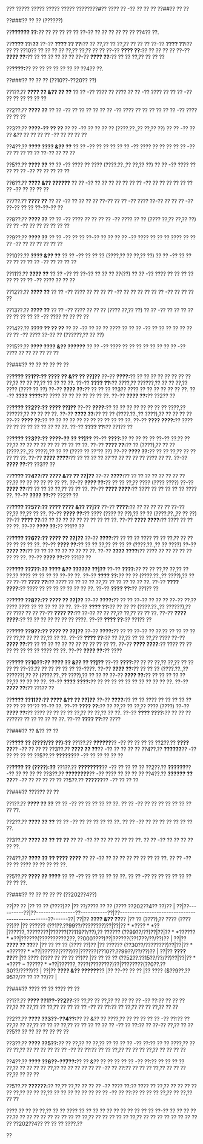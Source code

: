 ??? ????? ????? ????? ????? ????????#?? ???? ?? -?? ?? ?? ??
??##?? ?? ??

??###?? ?? ?? (??????)

??**?????? ??:**?? ?? ?? ?? ?? ?? ??-?? ?? ?? ?? ?? ?? ?? ??4?? ??.

??**???? ??:??**
??-?? **???? ?? ??:**?? ?? ??,?? ?? ??,?? ?? ?? ??
??-?? **???? ??:**?? ?? ?? ??10?? ?? ?? ?? ?? ??,?? ??,?? ?? ??
??-?? **???? ??:**?? ?? ?? ?? ??
??-?? **???? ??:**?? ?? ?? ?? ?? ?? ??
??-?? **???? ??:**?? ?? ?? ??,?? ?? ?? ??

??**????:**?? ?? ?? ?? ?? ?? ?? ?? ??4?? ??.

??###?? ?? ?? ?? (??10??-??20?? ??)

??1??.?? **???? ?? &?? ?? ??**
??  ?? -?? ???? ?? ????
??  ?? -?? ???? ??
??  ?? -?? ?? ?? ?? ?? ?? ??

??2??.?? **???? ??**
??  ?? -?? ?? ?? ?? ??
??  ?? -?? ???? ?? ?? ?? ??
??  ?? -?? ???? ?? ?? ??

??3??.?? **????-?? ?? ??**
??  ?? -?? ?? ?? ?? ?? (????.??.,?? ??,?? ??)
??  ?? -?? ?? ?? &?? ?? ??
??  ?? -?? ?? ?? ?? ??

??4??.?? **???? ???? &?? ??**
??  ?? -?? ?? ?? ??
??  ?? -?? ???? ?? ?? ??
??  ?? -?? ?? ?? ?? ?? ?? ??-?? ?? ?? ??

??5??.?? **???? ??**
??  ?? -?? ???? ?? ???? (????.??.,?? ??,?? ??)
??  ?? -?? ???? ?? ??
??  ?? -?? ?? ?? ?? ?? ??

??6??.?? **???? &?? ??????**
??  ?? -?? ?? ?? ?? ?? ??
??  ?? -?? ?? ?? ?? ?? ??
??  ?? -?? ?? ?? ?? ??

??7??.?? **???? ??**
??  ?? -?? ?? ?? ?? ?? ??-??
??  ?? -?? ???? ??-?? ??
??  ?? -?? ??-?? ?? ?? ??-??-?? ??

??8??.?? **???? ??**
??  ?? -?? ???? ?? ??
??  ?? -?? ???? ?? ?? (???? ??,?? ??,?? ??)
??  ?? -?? ?? ?? ?? ?? ?? ??

??9??.?? **???? ??**
??  ?? -?? ?? ?? ??-?? ?? ??
??  ?? -?? ???? ?? ?? ?? ???? ??
??  ?? -?? ?? ?? ?? ?? ?? ??

??10??.?? **???? &?? ??**
??   ?? -?? ?? ?? ?? (????,?? ?? ??,?? ??)
??   ?? -?? ?? ?? ?? ?? ??
??   ?? -?? ?? ?? ?? ??

??11??.?? **???? ??**
??   ?? -?? ?? ??-?? ?? ?? ?? ??(??)
??   ?? -?? ???? ?? ?? ?? ?? ?? ??
??   ?? -?? ???? ?? ?? ??

??12??.?? **???? ??**
??   ?? -?? ???? ?? ??
??   ?? -?? ?? ?? ?? ??
??   ?? -?? ?? ?? ?? ??

??13??.?? **???? ??**
??   ?? -?? ???? ?? ?? ?? (???? ??,?? ??)
??   ?? -?? ?? ?? ?? ?? ?? ?? ??
??   ?? -?? ???? ?? ?? ?? ??

??14??.?? **???? ?? ?? ??**
??   ?? -?? ?? ?? ?? ???? ??
??   ?? -?? ?? ?? ?? ?? ?? ??
??   ?? -?? ???? ??-?? ?? (??????,?? ?? ??)

??15??.?? **???? ???? &?? ??????**
??   ?? -?? ???? ?? ?? ?? ?? ?? ??
??   ?? -?? ???? ?? ?? ?? ?? ?? ??

??###?? ?? ?? ?? ?? ?? ??

??**???? ??1??:?? ???? ?? &?? ?? ??]??**
??-?? **????:**?? ?? ?? ?? ?? ?? ?? ?? ?? ??,?? ?? ?? ??,?? ?? ?? ?? ??.
??-?? **???? ??:**?? ????,?? ??????,?? ?? ?? ??,?? ???? (???? ?? ??)
??-?? **???? ??:**?? ?? ?? ?? ??3?? ???? ?? ?? ?? ?? ?? ?? ??.
??-?? **???? ????:**?? ???? ?? ?? ?? ?? ?? ?? ??.
??-?? **???? ??:**?? ??2?? ??

??**???? ??2??:?? ???? ??]??**
??-?? **????:**?? ?? ?? ?? ?? ?? ?? ?? ?? ????,?? ??????,?? ?? ?? ?? ??.
??-?? **???? ??:**?? ?? ?? (????.??.,?? ????),?? ?? ?? ?? ??
??-?? **???? ??:**?? ?? ?? ?? ?? ?? ?? ?? ?? ?? ?? ?? ??.
??-?? **???? ????:**?? ???? ?? ?? ?? ?? ?? ?? ?? ?? ??.
??-?? **???? ??:**?? ??1?? ??

??**???? ??3??:?? ????-?? ?? ??]??**
??-?? **????:**?? ?? ?? ?? ?? ??-?? ??.?? ?? ??,?? ?? ?? ?? ?? ?? ?? ?? ?? ?? ??.
??-?? **???? ??:**?? ?? (????),?? ?? ?? (????.??.,?? ????),?? ?? ?? (???? ?? ??'?? ??)
??-?? **???? ??:**?? ?? ?? ??,?? ?? ?? ?? ?? ??.
??-?? **???? ????:**?? ?? ?? ?? ?? ??'?? ?? ?? ?? ?? ???? ?? ??.
??-?? **???? ??:**?? ??3?? ??

??**???? ??4??:?? ???? &?? ?? ??]??**
??-?? **????:**?? ?? ?? ?? ?? ?? ?? ?? ?? ??.?? ?? ?? ?? ?? ?? ?? ??.
??-?? **???? ??:**?? ?? ?? ??,?? ???? (???? ????)
??-?? **???? ??:**?? ?? ?? ?? ??,?? ?? ?? ??.
??-?? **???? ????:**?? ???? ?? ?? ?? ?? ?? ???? ??.
??-?? **???? ??:**?? ??2?? ??

??**???? ??5??:?? ???? ???? &?? ??]??**
??-?? **????:**?? ?? ?? ?? ?? ?? ??-?? ??,?? ??,?? ?? ??.
??-?? **???? ??:**?? ???? (???? ?? ??),?? ?? ?? (????.??.,?? ?? ??)
??-?? **???? ??:**?? ?? ?? ?? ?? ?? ?? ?? ?? ?? ??.
??-?? **???? ????:**?? ???? ?? ?? ?? ??.
??-?? **???? ??:**?? ??1?? ??

??**???? ??6??:?? ???? ?? ??]??**
??-?? **????:**?? ?? ?? ?? ???? ?? ?? ??.?? ?? ?? ?? ?? ?? ?? ??.
??-?? **???? ??:**?? ?? ?? ??,?? ?? ?? ?? (????.??.,?? ?? ????)
??-?? **???? ??:**?? ?? ?? ?? ?? ?? ?? ?? ?? ??.
??-?? **???? ????:**?? ???? ?? ?? ?? ?? ?? ?? ?? ??.
??-?? **???? ??:**?? ??1?? ??

??**???? ??7??:?? ???? &?? ?????? ??]??**
??-?? **????:**?? ?? ?? ??,?? ??,?? ?? ??.?? ???? ?? ?? ?? ?? ??-?? ??.
??-?? **???? ??:**?? ?? ?? (????.??.,?? ????),?? ?? ??
??-?? **???? ??:**?? ???? ?? ?? ?? ?? ??,?? ?? ?? ?? ?? ?? ??.
??-?? **???? ????:**?? ???? ?? ?? ?? ?? ?? ?? ?? ??.
??-?? **???? ??:**?? ??1?? ??

??**???? ??8??:?? ???? ?? ??]??**
??-?? **????:**?? ?? ?? ??-?? ?? ?? ?? ??-?? ??.?? ???? ???? ?? ?? ?? ?? ?? ??.
??-?? **???? ??:**?? ?? ?? ?? (????.??.,?? ??????),?? ?? ???? ?? ??
??-?? **???? ??:**?? ??-?? ?? ?? ??,?? ??,?? ?? ?? ??.
??-?? **???? ????:**?? ?? ?? ?? ?? ?? ?? ?? ????.
??-?? **???? ??:**?? ??1?? ??

??**???? ??9??:?? ???? ?? ??]??**
??-?? **????:**?? ?? ?? ??-?? ?? ??.?? ?? ?? ?? ?? ?? ??,?? ?? ?? ??,?? ?? ??.
??-?? **???? ??:**?? ?? ??,?? ?? ?? ??,?? ????
??-?? **???? ??:**?? ?? ?? ?? ?? ?? ?? ?? ?? ?? ?? ?? ??.
??-?? **???? ????:**?? ???? ?? ?? ?? ?? ?? ?? ?? ???? ?? ??.
??-?? **???? ??:**?? ????

??**???? ??10??:?? ???? ?? &?? ?? ??]??**
??-?? **????:**?? ?? ?? ??,?? ??,?? ?? ?? ?? ?? ??-??.?? ?? ?? ?? ?? ?? ??-????.
??-?? **???? ??:**?? ?? ?? ?? (????.??.,?? ??????),?? ?? (????.??.,?? ????),?? ?? ?? ??
??-?? **???? ??:**?? ?? ?? ?? ?? ?? ??,?? ?? ?? ?? ??.
??-?? **???? ????:**?? ?? ?? ?? ?? ?? ?? ?? ?? ?? ?? ??.
??-?? **???? ??:**?? ??1?? ??

??**???? ??11??:?? ???? &?? ?? ??]??**
??-?? **????:**?? ?? ?? ???? ?? ?? ?? ?? ?? ?? ?? ?? ??'?? ??-?? ??.
??-?? **???? ??:**?? ?? ??,?? ?? ??,?? ???? (????)
??-?? **???? ??:**?? ???? ?? ?? ?? ?? ??,?? ?? ??,?? ?? ??.
??-?? **???? ????:**?? ?? ?? ?? ?????? ?? ?? ?? ?? ?? ??.
??-?? **???? ??:**?? ????

??###?? ?? &?? ?? ??

??**???? ?? (????/?? ??):??**
??1??.?? **??????**?? -?? ?? ?? ?? ??
??2??.?? **???? ??**?? -?? ?? ?? ??
??3??.?? **???? ?? ??**?? -?? ?? ?? ?? ??
??4??.?? **??????**?? -?? ?? ?? ?? ??
??5??.?? **??????**?? -?? ?? ?? ?? ?? ??

??**???? ?? (????):??**
??1??.?? **????????**?? -?? ?? ?? ?? ??
??2??.?? **??????**?? -?? ?? ?? ?? ??
??3??.?? **????????**?? -?? ???? ?? ?? ?? ??
??4??.?? **?????? ?? ??**?? -?? ?? ?? ?? ?? ??
??5??.?? **??????**?? -?? ?? ?? ??

??###?? ?????? ?? ??

??1??.?? **???? ?? ??**
??  ?? -?? ?? ?? ?? ?? ?? ??.
??  ?? -?? ?? ?? ?? ?? ?? ?? ?? ?? ??.

??2??.?? **???? ?? ??**
??  ?? -?? ?? ?? ?? ?? ?? ??.
??  ?? -?? ?? ?? ?? ?? ?? ?? ?? ??.

??3??.?? **???? ?? ?? ?? ??**
??  ?? -?? ?? ?? ?? ?? ?? ?? ??.
??  ?? -?? ?? ?? ?? ?? ?? ??.

??4??.?? **???? ?? ?? ???? ????**
??  ?? -?? ?? ?? ?? ?? ?? ?? ?? ?? ??.
??  ?? -?? ?? ?? ???? ?? ?? ?? ?? ??.

??5??.?? **???? ?? ????**
??  ?? -?? ?? ?? ?? ?? ?? ??.
??  ?? -?? ?? ?? ?? ?? ?? ?? ?? ?? ??.

??###?? ?? ?? ?? ?? ?? (??202??4??)

??|?? ?? |?? ?? ?? (????)?? |?? ??/???? ?? ?? (???? ??202??4?? ??)?? |
??|??----------??|??----------------??-----------??|??------------------------------------------------??------??|
??|?? **???? &?? ??**?? |?? ?? (????),?? ???? (???? ??)?? |?? ?????? ($??1??.??99??/?? ?? ?? ??)?? |
??|?? **????**?? |?? ?? ??,?? ???? ?? |?? ???? ($??119??/??),?? ?????? ($??99??/??)?? |
??|?? **???? ??**?? |?? ???? (???? ?? ?? ??2??,??000?? ??)?? |?? ???? ($??17??/??/??)?? |
??|?? **???? ?? ??**?? |?? ?? ?? ?? (???? ??)?? |?? ?????? ($??30??/?? ?? ?? ??)?? |
??|?? **???? ??**?? |?? ???? (????)?? |?? ???? ($??10??.??99??/??/??)?? |
??|?? **???? ??**?? |?? ???? (???? ?? ?? ?? ??)?? |?? ?? ?? ?? ($??52??.??15??/??/??)?? |
??|?? **????-?? ????**?? |?? ?? ??,?? ?? (???? ?? ??)?? |?? ?? ?? ?? ($??0??.??30??/????)?? |
??|?? **???? &?? ??????**?? |?? ??-?? ?? ?? |?? ???? ($??9??.??95??/?? ?? ?? ??)?? |

??###?? ???? ?? ?? ???? ?? ??

??1??.?? **???? ??1??-??2??:**?? ??,?? ?? ??,?? ?? ??
??  ?? -?? ??:?? ?? ?? ?? ??,?? ?? ??,?? ?? ??,?? ?? ??
??  ?? -?? ?? ??:?? ?? ??,?? ?? ?? ??,?? ?? ??

??2??.?? **???? ??3??-??4??:**?? ?? &?? ?? ????,?? ?? ?? ??
??  ?? -?? ??:?? ?? ??,?? ?? ??,?? ?? ?? ?? ??,?? ?? ?? ?? ??
??  ?? -?? ?? ??:?? ?? ??-?? ??,?? ?? ?? ??5?? ?? ?? ?? ?? ?? ?? ??

??3??.?? **???? ??5??:**?? ?? ??,?? ?? ??,?? ?? ??
??  ?? -?? ??:?? ?? ?? ????,?? ?? ?? ??,?? ?? ?? ?? ??
??  ?? -?? ?? ??:?? ?? ?? ??,?? ?? ?? ?? ??,?? ?? ?? ?? ??

??4??.?? **???? ??6??-??7??:**?? ?? &?? ?? ?? ??
??  ?? -?? ??:?? ?? ?? ?? ?? ??,?? ?? ?? ?? ?? ??,?? ?? ?? ?? ??
??  ?? -?? ?? ??:?? ?? ?? ?? ??,?? ?? ?? ?? ??,?? ?? ?? ??

??5??.?? **??????:**?? ??,?? ??,?? ??
??  ?? -?? ???? ??:?? ???? ?? ??,?? ?? ?? ?? ?? ?? ??,?? ?? ?? ??,?? ?? ?? ?? ?? ?? ??
??  ?? -?? ?? ??:?? ?? ?? ?? ??,?? ?? ??,?? ?? ??

???? ?? ?? ?? ??,?? ?? ?? ???? ?? ?? ?? ?? ?? ?? ?? ?? ?? ?? ?? ??-?? ?? ?? ?? ?? ??.?? ?? ?? ?? ?? ?? ?? ?? ?? ?? ??,?? ?? ?? ?? ?? ?? ??,?? ?? ?? ?? ?? ?? ?? ?? ?? ?? ??202??4?? ?? ?? ?? ????.??

??